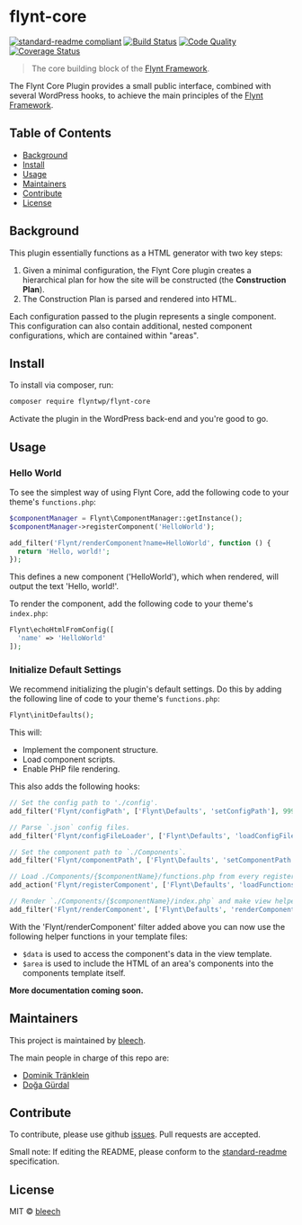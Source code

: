 # flynt-core

[![standard-readme compliant](https://img.shields.io/badge/readme%20style-standard-brightgreen.svg?style=flat-square)](https://github.com/RichardLitt/standard-readme)
[![Build Status](https://travis-ci.org/flyntwp/flynt-core.svg?branch=master)](https://travis-ci.org/flyntwp/flynt-core)
[![Code Quality](https://img.shields.io/scrutinizer/g/flyntwp/flynt-core.svg)](https://scrutinizer-ci.com/g/flyntwp/flynt-core/?branch=master)
[![Coverage Status](https://coveralls.io/repos/github/flyntwp/flynt-core/badge.svg)](https://coveralls.io/github/flyntwp/flynt-core)

> The core building block of the [Flynt Framework](https://flyntwp.com).

The Flynt Core Plugin provides a small public interface, combined with several WordPress hooks, to achieve the main principles of the [Flynt Framework](https://flyntwp.com).

## Table of Contents

- [Background](#background)
- [Install](#install)
- [Usage](#usage)
- [Maintainers](#maintainers)
- [Contribute](#contribute)
- [License](#license)

## Background

This plugin essentially functions as a HTML generator with two key steps:

1. Given a minimal configuration, the Flynt Core plugin creates a hierarchical plan for how the site will be constructed (the **Construction Plan**).
2. The Construction Plan is parsed and rendered into HTML.

Each configuration passed to the plugin represents a single component. This configuration can also contain additional, nested component configurations, which are contained within "areas".

## Install

<!-- TODO: install via WordPress instructions -->

To install via composer, run:

```bash
composer require flyntwp/flynt-core
```

Activate the plugin in the WordPress back-end and you're good to go.

## Usage

### Hello World
To see the simplest way of using Flynt Core, add the following code to your theme's `functions.php`:

```php
$componentManager = Flynt\ComponentManager::getInstance();
$componentManager->registerComponent('HelloWorld');

add_filter('Flynt/renderComponent?name=HelloWorld', function () {
  return 'Hello, world!';
});
```
This defines a new component ('HelloWorld'), which when rendered, will output the text 'Hello, world!'.

To render the component, add the following code to your theme's `index.php`:

```php
Flynt\echoHtmlFromConfig([
  'name' => 'HelloWorld'
]);
```

### Initialize Default Settings

We recommend initializing the plugin's default settings. Do this by adding the following line of code to your theme's `functions.php`:

```php
Flynt\initDefaults();
```

This will:

- Implement the component structure.
- Load component scripts.
- Enable PHP file rendering.

This also adds the following hooks:

```php
// Set the config path to './config'.
add_filter('Flynt/configPath', ['Flynt\Defaults', 'setConfigPath'], 999, 2);

// Parse `.json` config files.
add_filter('Flynt/configFileLoader', ['Flynt\Defaults', 'loadConfigFile'], 999, 3);

// Set the component path to `./Components`.
add_filter('Flynt/componentPath', ['Flynt\Defaults', 'setComponentPath'], 999, 2);

// Load ./Components/{$componentName}/functions.php from every registered component.
add_action('Flynt/registerComponent', ['Flynt\Defaults', 'loadFunctionsFile']);

// Render `./Components/{$componentName}/index.php` and make view helper functions `$data` and `$area` available (see explanation below).
add_filter('Flynt/renderComponent', ['Flynt\Defaults', 'renderComponent'], 999, 4);
```

With the 'Flynt/renderComponent' filter added above you can now use the following helper functions in your template files:
- `$data` is used to access the component's data in the view template.
- `$area` is used to include the HTML of an area's components into the components template itself.

**More documentation coming soon.**

<!-- TODO: add link to documentation for more information -->

## Maintainers

This project is maintained by [bleech](https://github.com/bleech).

The main people in charge of this repo are:

- [Dominik Tränklein](https://github.com/domtra)
- [Doğa Gürdal](https://github.com/Qakulukiam)

## Contribute

To contribute, please use github [issues](https://github.com/flyntwp/flynt-core/issues). Pull requests are accepted.

Small note: If editing the README, please conform to the [standard-readme](https://github.com/RichardLitt/standard-readme) specification.

## License

MIT © [bleech](https://www.bleech.de)
